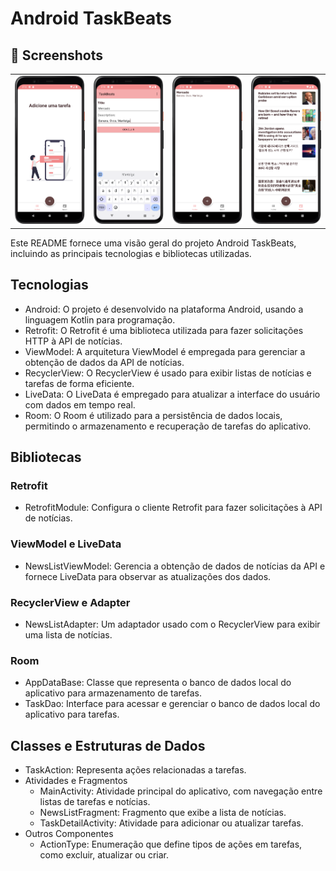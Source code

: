 # Android TaskBeats

## :camera_flash: Screenshots
<table>
  <tr>
    <td><img src="/result/IMG_1.png" width="260"></td><td><img src="/result/IMG_2.png" width="260"></td><td><img<td><img src="/result/IMG_3.png" width="260"></td><td><img src="/result/IMG_4.png" width="260"></td>
  </tr>
</table>

Este README fornece uma visão geral do projeto Android TaskBeats, incluindo as principais tecnologias e bibliotecas utilizadas.

## Tecnologias
- Android: O projeto é desenvolvido na plataforma Android, usando a linguagem Kotlin para programação.
- Retrofit: O Retrofit é uma biblioteca utilizada para fazer solicitações HTTP à API de notícias.
- ViewModel: A arquitetura ViewModel é empregada para gerenciar a obtenção de dados da API de notícias.
- RecyclerView: O RecyclerView é usado para exibir listas de notícias e tarefas de forma eficiente.
- LiveData: O LiveData é empregado para atualizar a interface do usuário com dados em tempo real.
- Room: O Room é utilizado para a persistência de dados locais, permitindo o armazenamento e recuperação de tarefas do aplicativo.

## Bibliotecas
### Retrofit
- RetrofitModule: Configura o cliente Retrofit para fazer solicitações à API de notícias.

### ViewModel e LiveData
- NewsListViewModel: Gerencia a obtenção de dados de notícias da API e fornece LiveData para observar as atualizações dos dados.

### RecyclerView e Adapter
- NewsListAdapter: Um adaptador usado com o RecyclerView para exibir uma lista de notícias.

### Room
- AppDataBase: Classe que representa o banco de dados local do aplicativo para armazenamento de tarefas.
- TaskDao: Interface para acessar e gerenciar o banco de dados local do aplicativo para tarefas.

## Classes e Estruturas de Dados
- TaskAction: Representa ações relacionadas a tarefas.
- Atividades e Fragmentos
  - MainActivity: Atividade principal do aplicativo, com navegação entre listas de tarefas e notícias.
  - NewsListFragment: Fragmento que exibe a lista de notícias.
  - TaskDetailActivity: Atividade para adicionar ou atualizar tarefas.
- Outros Componentes
  - ActionType: Enumeração que define tipos de ações em tarefas, como excluir, atualizar ou criar.

